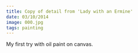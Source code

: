 ```yaml
---
title: Copy of detail from 'Lady with an Ermine'
date: 03/10/2014
image: 000.jpg
tags: painting
---
```


My first try with oil paint on canvas.

